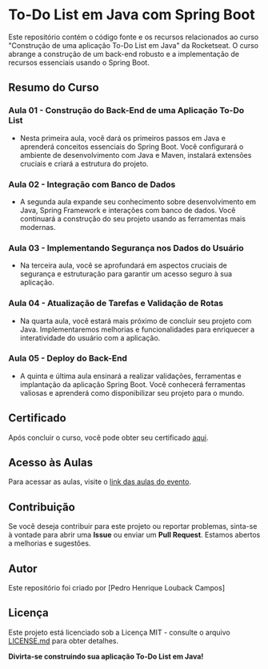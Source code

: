 # To-Do List em Java com Spring Boot

Este repositório contém o código fonte e os recursos relacionados ao curso "Construção de uma aplicação To-Do List em Java" da Rocketseat. O curso abrange a construção de um back-end robusto e a implementação de recursos essenciais usando o Spring Boot.

## Resumo do Curso

### Aula 01 - Construção do Back-End de uma Aplicação To-Do List

- Nesta primeira aula, você dará os primeiros passos em Java e aprenderá conceitos essenciais do Spring Boot. Você configurará o ambiente de desenvolvimento com Java e Maven, instalará extensões cruciais e criará a estrutura do projeto.

### Aula 02 - Integração com Banco de Dados

- A segunda aula expande seu conhecimento sobre desenvolvimento em Java, Spring Framework e interações com banco de dados. Você continuará a construção do seu projeto usando as ferramentas mais modernas.

### Aula 03 - Implementando Segurança nos Dados do Usuário

- Na terceira aula, você se aprofundará em aspectos cruciais de segurança e estruturação para garantir um acesso seguro à sua aplicação.

### Aula 04 - Atualização de Tarefas e Validação de Rotas

- Na quarta aula, você estará mais próximo de concluir seu projeto com Java. Implementaremos melhorias e funcionalidades para enriquecer a interatividade do usuário com a aplicação.

### Aula 05 - Deploy do Back-End

- A quinta e última aula ensinará a realizar validações, ferramentas e implantação da aplicação Spring Boot. Você conhecerá ferramentas valiosas e aprenderá como disponibilizar seu projeto para o mundo.

## Certificado

Após concluir o curso, você pode obter seu certificado [aqui](https://app.rocketseat.com.br/certificates/f6ccc150-8355-49bf-8259-6abb12cc49f2).

## Acesso às Aulas

Para acessar as aulas, visite o [link das aulas do evento](https://app.rocketseat.com.br/events/curso-de-java/java/aula-1-curso-java).

## Contribuição

Se você deseja contribuir para este projeto ou reportar problemas, sinta-se à vontade para abrir uma **Issue** ou enviar um **Pull Request**. Estamos abertos a melhorias e sugestões.

## Autor

Este repositório foi criado por [Pedro Henrique Louback Campos]

## Licença

Este projeto está licenciado sob a Licença MIT - consulte o arquivo [LICENSE.md](LICENSE.md) para obter detalhes.

**Divirta-se construindo sua aplicação To-Do List em Java!**
